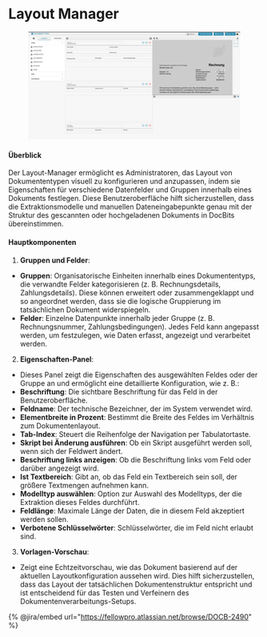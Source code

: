 # Layout Manager

<figure><img src="../../../../../.gitbook/assets/Bildschirmfoto%202024-05-08%20um%2008.46.24.png" alt=""><figcaption></figcaption></figure>

#### Überblick

Der Layout-Manager ermöglicht es Administratoren, das Layout von Dokumententypen visuell zu konfigurieren und anzupassen, indem sie Eigenschaften für verschiedene Datenfelder und Gruppen innerhalb eines Dokuments festlegen. Diese Benutzeroberfläche hilft sicherzustellen, dass die Extraktionsmodelle und manuellen Dateneingabepunkte genau mit der Struktur des gescannten oder hochgeladenen Dokuments in DocBits übereinstimmen.

#### Hauptkomponenten

1. **Gruppen und Felder**:

* **Gruppen**: Organisatorische Einheiten innerhalb eines Dokumententyps, die verwandte Felder kategorisieren (z. B. Rechnungsdetails, Zahlungsdetails). Diese können erweitert oder zusammengeklappt und so angeordnet werden, dass sie die logische Gruppierung im tatsächlichen Dokument widerspiegeln.
* **Felder**: Einzelne Datenpunkte innerhalb jeder Gruppe (z. B. Rechnungsnummer, Zahlungsbedingungen). Jedes Feld kann angepasst werden, um festzulegen, wie Daten erfasst, angezeigt und verarbeitet werden.

2. **Eigenschaften-Panel**:

* Dieses Panel zeigt die Eigenschaften des ausgewählten Feldes oder der Gruppe an und ermöglicht eine detaillierte Konfiguration, wie z. B.:
* **Beschriftung**: Die sichtbare Beschriftung für das Feld in der Benutzeroberfläche.
* **Feldname**: Der technische Bezeichner, der im System verwendet wird.
* **Elementbreite in Prozent**: Bestimmt die Breite des Feldes im Verhältnis zum Dokumentenlayout.
* **Tab-Index**: Steuert die Reihenfolge der Navigation per Tabulatortaste.
* **Skript bei Änderung ausführen**: Ob ein Skript ausgeführt werden soll, wenn sich der Feldwert ändert.
* **Beschriftung links anzeigen**: Ob die Beschriftung links vom Feld oder darüber angezeigt wird.
* **Ist Textbereich**: Gibt an, ob das Feld ein Textbereich sein soll, der größere Textmengen aufnehmen kann.
* **Modelltyp auswählen**: Option zur Auswahl des Modelltyps, der die Extraktion dieses Feldes durchführt.
* **Feldlänge**: Maximale Länge der Daten, die in diesem Feld akzeptiert werden sollen.
* **Verbotene Schlüsselwörter**: Schlüsselwörter, die im Feld nicht erlaubt sind.

3. **Vorlagen-Vorschau**:

* Zeigt eine Echtzeitvorschau, wie das Dokument basierend auf der aktuellen Layoutkonfiguration aussehen wird. Dies hilft sicherzustellen, dass das Layout der tatsächlichen Dokumentenstruktur entspricht und ist entscheidend für das Testen und Verfeinern des Dokumentenverarbeitungs-Setups.

{% @jira/embed url="https://fellowpro.atlassian.net/browse/DOCB-2490" %}
